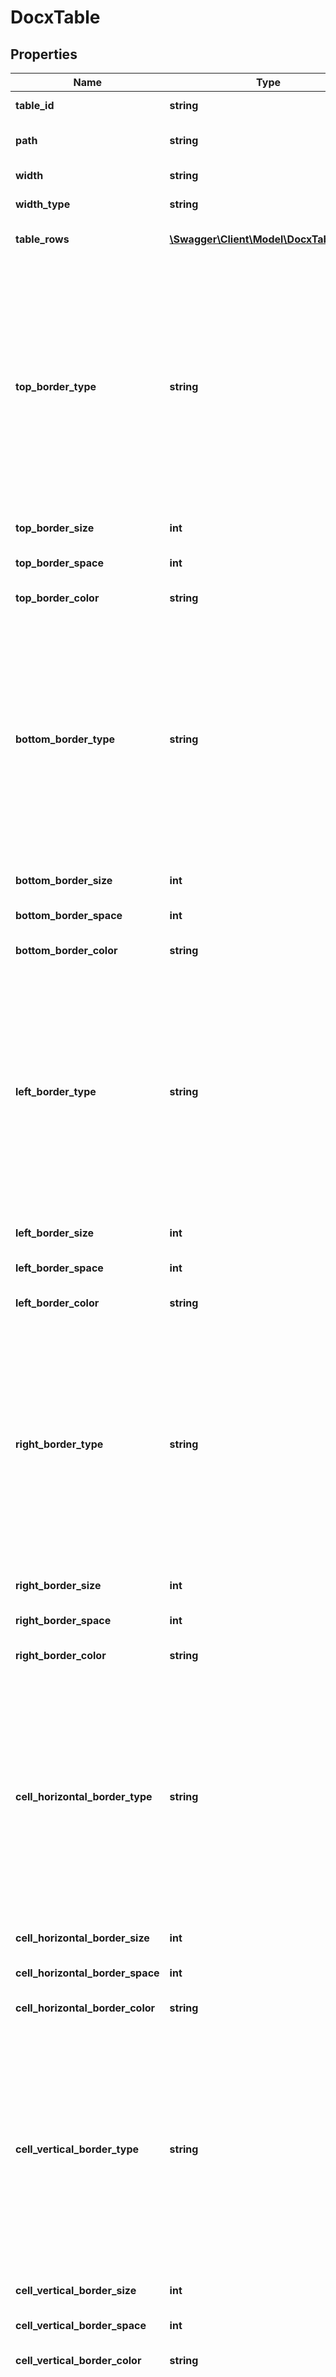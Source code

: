 # DocxTable

## Properties
Name | Type | Description | Notes
------------ | ------------- | ------------- | -------------
**table_id** | **string** | The ID of the table; leave blank for new tables | [optional] 
**path** | **string** | The Path of the location of this object; leave blank for new tables | [optional] 
**width** | **string** | The Width of the table, or 0 if not specified | [optional] 
**width_type** | **string** | The Width configuration type of the table | [optional] 
**table_rows** | [**\Swagger\Client\Model\DocxTableRow[]**](DocxTableRow.md) | Rows in the table; this is where the contents is located | [optional] 
**top_border_type** | **string** | Type for the top border - can be a Single, DashDotStroked, Dashed, DashSmallGap, DotDash, DotDotDash, Dotted, Double, DoubleWave, Inset, Nil, None, Outset, Thick, ThickThinLargeGap, ThickThinMediumGap, ThickThinSmallGap, ThinThickLargeGap, ThinThickMediumGap, ThinThickSmallGap, ThinThickThinLargeGap, ThinThickThinMediumGap, ThinThickThinSmallGap, ThreeDEmboss, ThreeDEngrave, Triple, Wave | [optional] 
**top_border_size** | **int** | Width of the border in points (1/72nd of an inch) | [optional] 
**top_border_space** | **int** | Spacing around the border in points (1/72nd of an inch) | [optional] 
**top_border_color** | **string** | HTML-style color hex value (do not include a #) | [optional] 
**bottom_border_type** | **string** | Type for the bottom border - can be a Single, DashDotStroked, Dashed, DashSmallGap, DotDash, DotDotDash, Dotted, Double, DoubleWave, Inset, Nil, None, Outset, Thick, ThickThinLargeGap, ThickThinMediumGap, ThickThinSmallGap, ThinThickLargeGap, ThinThickMediumGap, ThinThickSmallGap, ThinThickThinLargeGap, ThinThickThinMediumGap, ThinThickThinSmallGap, ThreeDEmboss, ThreeDEngrave, Triple, Wave | [optional] 
**bottom_border_size** | **int** | Width of the border in points (1/72nd of an inch) | [optional] 
**bottom_border_space** | **int** | Spacing around the border in points (1/72nd of an inch) | [optional] 
**bottom_border_color** | **string** | HTML-style color hex value (do not include a #) | [optional] 
**left_border_type** | **string** | Type for the left border - can be a Single, DashDotStroked, Dashed, DashSmallGap, DotDash, DotDotDash, Dotted, Double, DoubleWave, Inset, Nil, None, Outset, Thick, ThickThinLargeGap, ThickThinMediumGap, ThickThinSmallGap, ThinThickLargeGap, ThinThickMediumGap, ThinThickSmallGap, ThinThickThinLargeGap, ThinThickThinMediumGap, ThinThickThinSmallGap, ThreeDEmboss, ThreeDEngrave, Triple, Wave | [optional] 
**left_border_size** | **int** | Width of the border in points (1/72nd of an inch) | [optional] 
**left_border_space** | **int** | Spacing around the border in points (1/72nd of an inch) | [optional] 
**left_border_color** | **string** | HTML-style color hex value (do not include a #) | [optional] 
**right_border_type** | **string** | Type for the right border - can be a Single, DashDotStroked, Dashed, DashSmallGap, DotDash, DotDotDash, Dotted, Double, DoubleWave, Inset, Nil, None, Outset, Thick, ThickThinLargeGap, ThickThinMediumGap, ThickThinSmallGap, ThinThickLargeGap, ThinThickMediumGap, ThinThickSmallGap, ThinThickThinLargeGap, ThinThickThinMediumGap, ThinThickThinSmallGap, ThreeDEmboss, ThreeDEngrave, Triple, Wave | [optional] 
**right_border_size** | **int** | Width of the border in points (1/72nd of an inch) | [optional] 
**right_border_space** | **int** | Spacing around the border in points (1/72nd of an inch) | [optional] 
**right_border_color** | **string** | HTML-style color hex value (do not include a #) | [optional] 
**cell_horizontal_border_type** | **string** | Type for the cell horizontal border - can be a Single, DashDotStroked, Dashed, DashSmallGap, DotDash, DotDotDash, Dotted, Double, DoubleWave, Inset, Nil, None, Outset, Thick, ThickThinLargeGap, ThickThinMediumGap, ThickThinSmallGap, ThinThickLargeGap, ThinThickMediumGap, ThinThickSmallGap, ThinThickThinLargeGap, ThinThickThinMediumGap, ThinThickThinSmallGap, ThreeDEmboss, ThreeDEngrave, Triple, Wave | [optional] 
**cell_horizontal_border_size** | **int** | Width of the border in points (1/72nd of an inch) | [optional] 
**cell_horizontal_border_space** | **int** | Spacing around the border in points (1/72nd of an inch) | [optional] 
**cell_horizontal_border_color** | **string** | HTML-style color hex value (do not include a #) | [optional] 
**cell_vertical_border_type** | **string** | Type for the cell vertical border - can be a Single, DashDotStroked, Dashed, DashSmallGap, DotDash, DotDotDash, Dotted, Double, DoubleWave, Inset, Nil, None, Outset, Thick, ThickThinLargeGap, ThickThinMediumGap, ThickThinSmallGap, ThinThickLargeGap, ThinThickMediumGap, ThinThickSmallGap, ThinThickThinLargeGap, ThinThickThinMediumGap, ThinThickThinSmallGap, ThreeDEmboss, ThreeDEngrave, Triple, Wave | [optional] 
**cell_vertical_border_size** | **int** | Width of the border in points (1/72nd of an inch) | [optional] 
**cell_vertical_border_space** | **int** | Spacing around the border in points (1/72nd of an inch) | [optional] 
**cell_vertical_border_color** | **string** | HTML-style color hex value (do not include a #) | [optional] 
**start_border_type** | **string** | Type for the start border - can be a Single, DashDotStroked, Dashed, DashSmallGap, DotDash, DotDotDash, Dotted, Double, DoubleWave, Inset, Nil, None, Outset, Thick, ThickThinLargeGap, ThickThinMediumGap, ThickThinSmallGap, ThinThickLargeGap, ThinThickMediumGap, ThinThickSmallGap, ThinThickThinLargeGap, ThinThickThinMediumGap, ThinThickThinSmallGap, ThreeDEmboss, ThreeDEngrave, Triple, Wave | [optional] 
**start_border_size** | **int** | Width of the border in points (1/72nd of an inch) | [optional] 
**start_border_space** | **int** | Spacing around the border in points (1/72nd of an inch) | [optional] 
**start_border_color** | **string** | HTML-style color hex value (do not include a #) | [optional] 
**end_border_type** | **string** | Type for the end border - can be a Single, DashDotStroked, Dashed, DashSmallGap, DotDash, DotDotDash, Dotted, Double, DoubleWave, Inset, Nil, None, Outset, Thick, ThickThinLargeGap, ThickThinMediumGap, ThickThinSmallGap, ThinThickLargeGap, ThinThickMediumGap, ThinThickSmallGap, ThinThickThinLargeGap, ThinThickThinMediumGap, ThinThickThinSmallGap, ThreeDEmboss, ThreeDEngrave, Triple, Wave | [optional] 
**end_border_size** | **int** | Width of the border in points (1/72nd of an inch) | [optional] 
**end_border_space** | **int** | Spacing around the border in points (1/72nd of an inch) | [optional] 
**end_border_color** | **string** | HTML-style color hex value (do not include a #) | [optional] 
**table_indentation_mode** | **string** | Table indentation type | [optional] 
**table_indentation_width** | **int** | Table indentation width | [optional] 

[[Back to Model list]](../README.md#documentation-for-models) [[Back to API list]](../README.md#documentation-for-api-endpoints) [[Back to README]](../README.md)


